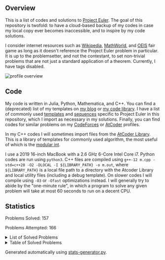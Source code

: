 ## Overview

This is a list of codes and solutions to [Project Euler](https://projecteuler.net/). The goal of this repository is twofold: to have a cloud-based backup of my codes in case my local copy ever becomes inaccessible, and to inspire by my code solutions. 

I consider internet resources such as [Wikipedia](https://en.wikipedia.org/wiki/Main_Page), [MathWorld](https://mathworld.wolfram.com/), and [OEIS](https://oeis.org/) fair game as long as it doesn't reference the Project Euler problem in particular. It is up to the problemsetter, and not the contestant, to set non-trivial problems that are not just a standard application of a theorem. Currently, I have tags disabled. 

![profile overview](https://projecteuler.net/profile/dutin.png)

## Code
My code is written in Julia, Python, Mathematica, and C++. You can find a (deprecated) list of my templates on [my blog](https://dustin-miao.github.io/) or [my code library](https://dustin-miao.github.io/library/). I have a list of commonly used [templates](library/templates) and [sequences](library/generators) specific to Project Euler in this repository, which I import as necessary in my solutions.  Finally, you can find codes for similar problems on my [CodeForces](https://codeforces.com/profile/dutin) or [AtCoder](https://atcoder.jp/users/dutinmeow) profiles. 

In my C++ codes I will sometimes import files from the [AtCoder Library](https://atcoder.github.io/ac-library/production/document_en/index.html). This is a library of templates for commonly used algorithm, the most useful of which is the [modular int](https://atcoder.github.io/ac-library/production/document_en/modint.html). 

I use a 2019 16-inch MacBook with a 2.6 GHz 6-Core Intel Core i7. Python codes are run using `python3`. C++ files are  compiled using `g++-12 m.cpp -std=c++20 -O2 -DLOCAL -I ${LIBRARY_PATH} -o m.out`, where `${LIBRARY_PATH}` is a local file path to a directory with the Atcoder Library and local utility files (including a debug template). On slower codes I will compile using `-O3` or `-Ofast` optimizations instead. I will generally try to abide by the "one-minute rule", in which a program to solve any given problem will take at most 60 seconds to run on a decent CPU. 

## Statistics


Problems Solved: 157

Problems Attempted: 166

<details><summary>List of Solved Problems</summary>

- [1: Multiples of 3 or 5](problems/0001-multiples-of-3-or-5)
- [2: Even fibonacci numbers](problems/0002-even-fibonacci-numbers)
- [3: Largest prime factor](problems/0003-largest-prime-factor)
- [4: Largest palindrome product](problems/0004-largest-palindrome-product)
- [5: Smallest multiple](problems/0005-smallest-multiple)
- [6: Sum square difference](problems/0006-sum-square-difference)
- [7: 10001st prime](problems/0007-10001st-prime)
- [8: Largest product in a series](problems/0008-largest-product-in-a-series)
- [9: Special pythagorean triple](problems/0009-special-pythagorean-triple)
- [10: Summation of primes](problems/0010-summation-of-primes)
- [11: Largest product in a grid](problems/0011-largest-product-in-a-grid)
- [12: Highly divisible triangular number](problems/0012-highly-divisible-triangular-number)
- [13: Large sum](problems/0013-large-sum)
- [14: Longest collatz sequence](problems/0014-longest-collatz-sequence)
- [15: Lattice paths](problems/0015-lattice-paths)
- [16: Power digit sum](problems/0016-power-digit-sum)
- [17: Number letter counts](problems/0017-number-letter-counts)
- [18: Maximum path sum I](problems/0018-maximum-path-sum-i)
- [19: Counting sundays](problems/0019-counting-sundays)
- [20: Factorial digit sum](problems/0020-factorial-digit-sum)
- [21: Amicable numbers](problems/0021-amicable-numbers)
- [22: Names score](problems/0022-names-score)
- [23: Non abundant sums](problems/0023-non-abundant-sums)
- [24: Lexicographic permutations](problems/0024-lexicographic-permutations)
- [25: 1000 digit fibonacci number](problems/0025-1000-digit-fibonacci-number)
- [26: Reciprocal cycles](problems/0026-reciprocal-cycles)
- [27: Quadratic primes](problems/0027-quadratic-primes)
- [28: Number spiral diagonals](problems/0028-number-spiral-diagonals)
- [29: Distinct powers](problems/0029-distinct-powers)
- [30: Digit fifth powers](problems/0030-digit-fifth-powers)
- [31: Coin sums](problems/0031-coin-sums)
- [32: Pandigital products](problems/0032-pandigital-products)
- [33: Digit cancelling fractions](problems/0033-digit-cancelling-fractions)
- [34: Digit factorials](problems/0034-digit-factorials)
- [35: Circular primes](problems/0035-circular-primes)
- [36: Double base polindrome](problems/0036-double-base-polindrome)
- [37: Truncatable primes](problems/0037-truncatable-primes)
- [38: Pandigital multiples](problems/0038-pandigital-multiples)
- [39: Integer right triangles](problems/0039-integer-right-triangles)
- [40: Champernownes constant](problems/0040-champernownes-constant)
- [41: Pandigital prime](problems/0041-pandigital-prime)
- [42: Coded triangle numbers](problems/0042-coded-triangle-numbers)
- [43: Sub string divisibility](problems/0043-sub-string-divisibility)
- [44: Pentagon numbers](problems/0044-pentagon-numbers)
- [45: Triangular pentagonal and hexagonal](problems/0045-triangular-pentagonal-and-hexagonal)
- [46: Goldbacks other conjecture](problems/0046-goldbacks-other-conjecture)
- [47: Distinct prime factors](problems/0047-distinct-prime-factors)
- [48: Self powers](problems/0048-self-powers)
- [49: Prime permutations](problems/0049-prime-permutations)
- [50: Consecutive prime sum](problems/0050-consecutive-prime-sum)
- [51: Prime digit replacements](problems/0051-prime-digit-replacements)
- [52: Permuted multiples](problems/0052-permuted-multiples)
- [53: Combinatoric selections](problems/0053-combinatoric-selections)
- [54: Poker hands](problems/0054-poker-hands)
- [55: Lychrel numbers](problems/0055-lychrel-numbers)
- [56: Powerful digit sum](problems/0056-powerful-digit-sum)
- [57: Square roots convergents](problems/0057-square-roots-convergents)
- [58: Spiral primes](problems/0058-spiral-primes)
- [59: Xor decryption](problems/0059-xor-decryption)
- [60: Prime pair sets](problems/0060-prime-pair-sets)
- [62: Cubic permutations](problems/0062-cubic-permutations)
- [63: Powerful digits count](problems/0063-powerful-digits-count)
- [64: Odd period square roots](problems/0064-odd-period-square-roots)
- [65: Convergents of e](problems/0065-convergents-of-e)
- [66: Diophantine equation](problems/0066-diophantine-equation)
- [67: Maximum path sum II](problems/0067-maximum-path-sum-ii)
- [68: Magic 5 gon ring](problems/0068-magic-5-gon-ring)
- [69: Totient maximum](problems/0069-totient-maximum)
- [70: Totient permutation](problems/0070-totient-permutation)
- [71: Ordered fractions](problems/0071-ordered-fractions)
- [72: Counting fractions](problems/0072-counting-fractions)
- [73: Counting fractions in a range](problems/0073-counting-fractions-in-a-range)
- [74: Digit factorial chains](problems/0074-digit-factorial-chains)
- [75: Singular integer right triangles](problems/0075-singular-integer-right-triangles)
- [76: Counting summations](problems/0076-counting-summations)
- [77: Prime summations](problems/0077-prime-summations)
- [78: Coin partitions](problems/0078-coin-partitions)
- [79: Password derivation](problems/0079-password-derivation)
- [80: Square root digital expansion](problems/0080-square-root-digital-expansion)
- [81: Path sum two ways](problems/0081-path-sum-two-ways)
- [82: Path sum three ways](problems/0082-path-sum-three-ways)
- [83: Path sum four ways](problems/0083-path-sum-four-ways)
- [85: Counting rectangles](problems/0085-counting-rectangles)
- [87: Prime power triples](problems/0087-prime-power-triples)
- [89: Roman numerals](problems/0089-roman-numerals)
- [90: Cube digit pairs](problems/0090-cube-digit-pairs)
- [91: Right triangles with integer coordinates](problems/0091-right-triangles-with-integer-coordinates)
- [92: Square digit chains](problems/0092-square-digit-chains)
- [93: Arithmetic expressions](problems/0093-arithmetic-expressions)
- [95: Amicable chains](problems/0095-amicable-chains)
- [96: Su doku](problems/0096-su-doku)
- [97: Large non mersenne prime](problems/0097-large-non-mersenne-prime)
- [99: Largest exponential](problems/0099-largest-exponential)
- [101: Optimum polynomial](problems/0101-optimum-polynomial)
- [102: Triangle containment](problems/0102-triangle-containment)
- [104: Pandigital fibonacci ends](problems/0104-pandigital-fibonacci-ends)
- [107: Minimal network](problems/0107-minimal-network)
- [112: Bouncy numbers](problems/0112-bouncy-numbers)
- [114: Counting block combinations I](problems/0114-counting-block-combinations-i)
- [115: Counting block combinations II](problems/0115-counting-block-combinations-ii)
- [116: Red green or blue tiles](problems/0116-red-green-or-blue-tiles)
- [117: Red green and blue tiles](problems/0117-red-green-and-blue-tiles)
- [119: Digit power sum](problems/0119-digit-power-sum)
- [120: Square remainders](problems/0120-square-remainders)
- [121: Disc game prize fund](problems/0121-disc-game-prize-fund)
- [123: Prime square remainders](problems/0123-prime-square-remainders)
- [124: Ordered radicals](problems/0124-ordered-radicals)
- [125: Palindromic sums](problems/0125-palindromic-sums)
- [131: Prime cube partnership](problems/0131-prime-cube-partnership)
- [145: How many reversible numbers are there below one billion](problems/0145-how-many-reversible-numbers-are-there-below-one-billion)
- [146: Investigating a prime pattern](problems/0146-investigating-a-prime-pattern)
- [149: Searching for a maximum sum subsequence](problems/0149-searching-for-a-maximum-sum-subsequence)
- [150: Searching a triangular array for a sub triangle having minimum sum](problems/0150-searching-a-triangular-array-for-a-sub-triangle-having-minimum-sum)
- [158: Exploring strings for which only one character comes lexicographically after its neighbor to the left](problems/0158-exploring-strings-for-which-only-one-character-comes-lexicographically-after-its-neighbor-to-the-left)
- [164: Numbers for which no three consecutive digits have a sum greater than a given value](problems/0164-numbers-for-which-no-three-consecutive-digits-have-a-sum-greater-than-a-given-value)
- [173: Using up to one million tiles how many different hollow square laminae can be formed](problems/0173-using-up-to-one-million-tiles-how-many-different-hollow-square-laminae-can-be-formed)
- [179: Consecutive positive divisors](problems/0179-consecutive-positive-divisors)
- [183: Maximum product of parts](problems/0183-maximum-product-of-parts)
- [185: Number mind](problems/0185-number-mind)
- [186: Connectedness of a network](problems/0186-connectedness-of-a-network)
- [187: Semiprimes](problems/0187-semiprimes)
- [188: The hyperexponentiation of a number](problems/0188-the-hyperexponentiation-of-a-number)
- [191: Prize strings](problems/0191-prize-strings)
- [203: Squarefree binomial coefficients](problems/0203-squarefree-binomial-coefficients)
- [204: Generalised hamming numbers](problems/0204-generalised-hamming-numbers)
- [205: Dice game](problems/0205-dice-game)
- [206: Concealed square](problems/0206-concealed-square)
- [214: Totient chains](problems/0214-totient-chains)
- [218: Perfect right angled triangles](problems/0218-perfect-right-angled-triangles)
- [230: Fibonacci words](problems/0230-fibonacci-words)
- [235: An arithmetic geometric sequence](problems/0235-an-arithmetic-geometric-sequence)
- [243: Resilience](problems/0243-resilience)
- [258: A lagged fibonacci sequence](problems/0258-a-lagged-fibonacci-sequence)
- [291: Panaitopol primes](problems/0291-panaitopol-primes)
- [293: Pseudo fortunate numbers](problems/0293-pseudo-fortunate-numbers)
- [294: Sum of digits experience 23](problems/0294-sum-of-digits-experience-23)
- [301: Nim](problems/0301-nim)
- [304: Primonacci](problems/0304-primonacci)
- [317: Firecracker](problems/0317-firecracker)
- [323: Bitwise or operations on random integers](problems/0323-bitwise-or-operations-on-random-integers)
- [337: Totient squarestep sequence](problems/0337-totient-squarestep-sequence)
- [345: Matrix sum](problems/0345-matrix-sum)
- [357: Prime generating integers](problems/0357-prime-generating-integers)
- [378: Triangle triples](problems/0378-triangle-triples)
- [381: Prime k factorial](problems/0381-prime-k-factorial)
- [387: Harshad numbers](problems/0387-harshad-numbers)
- [411: Uphill paths](problems/0411-uphill-paths)
- [493: Under the rainbow](problems/0493-under-the-rainbow)
- [497: Drunken tower of hanoi](problems/0497-drunken-tower-of-hanoi)
- [500: Problem 500](problems/0500-problem-500)
- [504: Square on the inside](problems/0504-square-on-the-inside)
- [577: Counting hexigons](problems/0577-counting-hexigons)
- [686: Powers of two](problems/0686-powers-of-two)
- [808: Reversible prime squares](problems/0808-reversible-prime-squares)
- [816: Shortest distance among points](problems/0816-shortest-distance-among-points)
- [828: Numbers challenge](problems/0828-numbers-challenge)
- [836: A bold proposition](problems/0836-a-bold-proposition)
</details>

<details><summary>Table of Solved Problems</summary>

|<!---->|<!---->|<!---->|<!---->|<!---->|<!---->|<!---->|<!---->|<!---->|<!---->|
|:-----:|:-----:|:-----:|:-----:|:-----:|:-----:|:-----:|:-----:|:-----:|:-----:|
|[1](problems/0001-multiples-of-3-or-5)|[2](problems/0002-even-fibonacci-numbers)|[3](problems/0003-largest-prime-factor)|[4](problems/0004-largest-palindrome-product)|[5](problems/0005-smallest-multiple)|[6](problems/0006-sum-square-difference)|[7](problems/0007-10001st-prime)|[8](problems/0008-largest-product-in-a-series)|[9](problems/0009-special-pythagorean-triple)|[10](problems/0010-summation-of-primes)|
|[11](problems/0011-largest-product-in-a-grid)|[12](problems/0012-highly-divisible-triangular-number)|[13](problems/0013-large-sum)|[14](problems/0014-longest-collatz-sequence)|[15](problems/0015-lattice-paths)|[16](problems/0016-power-digit-sum)|[17](problems/0017-number-letter-counts)|[18](problems/0018-maximum-path-sum-i)|[19](problems/0019-counting-sundays)|[20](problems/0020-factorial-digit-sum)|
|[21](problems/0021-amicable-numbers)|[22](problems/0022-names-score)|[23](problems/0023-non-abundant-sums)|[24](problems/0024-lexicographic-permutations)|[25](problems/0025-1000-digit-fibonacci-number)|[26](problems/0026-reciprocal-cycles)|[27](problems/0027-quadratic-primes)|[28](problems/0028-number-spiral-diagonals)|[29](problems/0029-distinct-powers)|[30](problems/0030-digit-fifth-powers)|
|[31](problems/0031-coin-sums)|[32](problems/0032-pandigital-products)|[33](problems/0033-digit-cancelling-fractions)|[34](problems/0034-digit-factorials)|[35](problems/0035-circular-primes)|[36](problems/0036-double-base-polindrome)|[37](problems/0037-truncatable-primes)|[38](problems/0038-pandigital-multiples)|[39](problems/0039-integer-right-triangles)|[40](problems/0040-champernownes-constant)|
|[41](problems/0041-pandigital-prime)|[42](problems/0042-coded-triangle-numbers)|[43](problems/0043-sub-string-divisibility)|[44](problems/0044-pentagon-numbers)|[45](problems/0045-triangular-pentagonal-and-hexagonal)|[46](problems/0046-goldbacks-other-conjecture)|[47](problems/0047-distinct-prime-factors)|[48](problems/0048-self-powers)|[49](problems/0049-prime-permutations)|[50](problems/0050-consecutive-prime-sum)|
|[51](problems/0051-prime-digit-replacements)|[52](problems/0052-permuted-multiples)|[53](problems/0053-combinatoric-selections)|[54](problems/0054-poker-hands)|[55](problems/0055-lychrel-numbers)|[56](problems/0056-powerful-digit-sum)|[57](problems/0057-square-roots-convergents)|[58](problems/0058-spiral-primes)|[59](problems/0059-xor-decryption)|[60](problems/0060-prime-pair-sets)|
||[62](problems/0062-cubic-permutations)|[63](problems/0063-powerful-digits-count)|[64](problems/0064-odd-period-square-roots)|[65](problems/0065-convergents-of-e)|[66](problems/0066-diophantine-equation)|[67](problems/0067-maximum-path-sum-ii)|[68](problems/0068-magic-5-gon-ring)|[69](problems/0069-totient-maximum)|[70](problems/0070-totient-permutation)|
|[71](problems/0071-ordered-fractions)|[72](problems/0072-counting-fractions)|[73](problems/0073-counting-fractions-in-a-range)|[74](problems/0074-digit-factorial-chains)|[75](problems/0075-singular-integer-right-triangles)|[76](problems/0076-counting-summations)|[77](problems/0077-prime-summations)|[78](problems/0078-coin-partitions)|[79](problems/0079-password-derivation)|[80](problems/0080-square-root-digital-expansion)|
|[81](problems/0081-path-sum-two-ways)|[82](problems/0082-path-sum-three-ways)|[83](problems/0083-path-sum-four-ways)||[85](problems/0085-counting-rectangles)||[87](problems/0087-prime-power-triples)||[89](problems/0089-roman-numerals)|[90](problems/0090-cube-digit-pairs)|
|[91](problems/0091-right-triangles-with-integer-coordinates)|[92](problems/0092-square-digit-chains)|[93](problems/0093-arithmetic-expressions)||[95](problems/0095-amicable-chains)|[96](problems/0096-su-doku)|[97](problems/0097-large-non-mersenne-prime)||[99](problems/0099-largest-exponential)||
|[101](problems/0101-optimum-polynomial)|[102](problems/0102-triangle-containment)||[104](problems/0104-pandigital-fibonacci-ends)|||[107](problems/0107-minimal-network)||||
||[112](problems/0112-bouncy-numbers)||[114](problems/0114-counting-block-combinations-i)|[115](problems/0115-counting-block-combinations-ii)|[116](problems/0116-red-green-or-blue-tiles)|[117](problems/0117-red-green-and-blue-tiles)||[119](problems/0119-digit-power-sum)|[120](problems/0120-square-remainders)|
|[121](problems/0121-disc-game-prize-fund)||[123](problems/0123-prime-square-remainders)|[124](problems/0124-ordered-radicals)|[125](problems/0125-palindromic-sums)||||||
|[131](problems/0131-prime-cube-partnership)||||||||||
|||||[145](problems/0145-how-many-reversible-numbers-are-there-below-one-billion)|[146](problems/0146-investigating-a-prime-pattern)|||[149](problems/0149-searching-for-a-maximum-sum-subsequence)|[150](problems/0150-searching-a-triangular-array-for-a-sub-triangle-having-minimum-sum)|
||||||||[158](problems/0158-exploring-strings-for-which-only-one-character-comes-lexicographically-after-its-neighbor-to-the-left)|||
||||[164](problems/0164-numbers-for-which-no-three-consecutive-digits-have-a-sum-greater-than-a-given-value)|||||||
|||[173](problems/0173-using-up-to-one-million-tiles-how-many-different-hollow-square-laminae-can-be-formed)||||||[179](problems/0179-consecutive-positive-divisors)||
|||[183](problems/0183-maximum-product-of-parts)||[185](problems/0185-number-mind)|[186](problems/0186-connectedness-of-a-network)|[187](problems/0187-semiprimes)|[188](problems/0188-the-hyperexponentiation-of-a-number)|||
|[191](problems/0191-prize-strings)||||||||||
|||[203](problems/0203-squarefree-binomial-coefficients)|[204](problems/0204-generalised-hamming-numbers)|[205](problems/0205-dice-game)|[206](problems/0206-concealed-square)|||||
||||[214](problems/0214-totient-chains)||||[218](problems/0218-perfect-right-angled-triangles)|||
||||||||||[230](problems/0230-fibonacci-words)|
|||||[235](problems/0235-an-arithmetic-geometric-sequence)||||||
|||[243](problems/0243-resilience)||||||||
||||||||[258](problems/0258-a-lagged-fibonacci-sequence)|||
||||||||||<br>|
||||||||||<br>|
||||||||||<br>|
|[291](problems/0291-panaitopol-primes)||[293](problems/0293-pseudo-fortunate-numbers)|[294](problems/0294-sum-of-digits-experience-23)|||||||
|[301](problems/0301-nim)|||[304](problems/0304-primonacci)|||||||
|||||||[317](problems/0317-firecracker)||||
|||[323](problems/0323-bitwise-or-operations-on-random-integers)||||||||
|||||||[337](problems/0337-totient-squarestep-sequence)||||
|||||[345](problems/0345-matrix-sum)||||||
|||||||[357](problems/0357-prime-generating-integers)||||
||||||||||<br>|
||||||||[378](problems/0378-triangle-triples)|||
|[381](problems/0381-prime-k-factorial)||||||[387](problems/0387-harshad-numbers)||||
||||||||||<br>|
||||||||||<br>|
|[411](problems/0411-uphill-paths)||||||||||
||||||||||<br>|
||||||||||<br>|
||||||||||<br>|
||||||||||<br>|
||||||||||<br>|
||||||||||<br>|
||||||||||<br>|
|||[493](problems/0493-under-the-rainbow)||||[497](problems/0497-drunken-tower-of-hanoi)|||[500](problems/0500-problem-500)|
||||[504](problems/0504-square-on-the-inside)|||||||
||||||||||<br>|
||||||||||<br>|
||||||||||<br>|
||||||||||<br>|
||||||||||<br>|
||||||||||<br>|
|||||||[577](problems/0577-counting-hexigons)||||
||||||||||<br>|
||||||||||<br>|
||||||||||<br>|
||||||||||<br>|
||||||||||<br>|
||||||||||<br>|
||||||||||<br>|
||||||||||<br>|
||||||||||<br>|
||||||||||<br>|
||||||[686](problems/0686-powers-of-two)|||||
||||||||||<br>|
||||||||||<br>|
||||||||||<br>|
||||||||||<br>|
||||||||||<br>|
||||||||||<br>|
||||||||||<br>|
||||||||||<br>|
||||||||||<br>|
||||||||||<br>|
||||||||||<br>|
||||||||[808](problems/0808-reversible-prime-squares)|||
||||||[816](problems/0816-shortest-distance-among-points)|||||
||||||||[828](problems/0828-numbers-challenge)|||
||||||[836](problems/0836-a-bold-proposition)|||||
||||||||||<br>|
</details>


Generated automatically using [stats-generator.py](util/stats-generator.py). 

